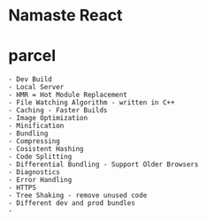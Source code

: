 # Namaste React 

# parcel
    - Dev Build
    - Local Server
    - HMR = Hot Module Replacement
    - File Watching Algorithm - written in C++
    - Caching - Faster Builds
    - Image Optimization
    - Minification 
    - Bundling 
    - Compressing 
    - Cosistent Hashing
    - Code Splitting
    - Differential Bundling - Support Older Browsers
    - Diagnostics
    - Error Handling
    - HTTPS
    - Tree Shaking - remove unused code
    - Different dev and prod bundles
    - 
